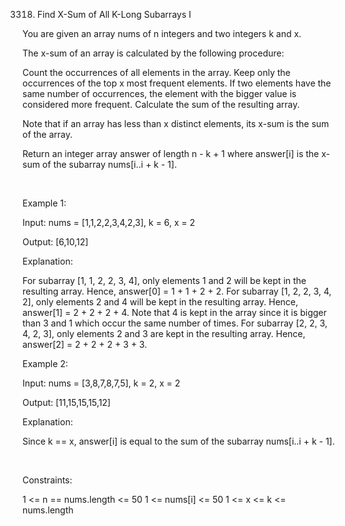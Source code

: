 3318. Find X-Sum of All K-Long Subarrays I

You are given an array nums of n integers and two integers k and x.

The x-sum of an array is calculated by the following procedure:

Count the occurrences of all elements in the array.
Keep only the occurrences of the top x most frequent elements. If two elements have the same number of occurrences, the element with the bigger value is considered more frequent.
Calculate the sum of the resulting array.

Note that if an array has less than x distinct elements, its x-sum is the sum of the array.

Return an integer array answer of length n - k + 1 where answer[i] is the x-sum of the 
subarray
 nums[i..i + k - 1].

 

Example 1:

Input: nums = [1,1,2,2,3,4,2,3], k = 6, x = 2

Output: [6,10,12]

Explanation:

For subarray [1, 1, 2, 2, 3, 4], only elements 1 and 2 will be kept in the resulting array. Hence, answer[0] = 1 + 1 + 2 + 2.
For subarray [1, 2, 2, 3, 4, 2], only elements 2 and 4 will be kept in the resulting array. Hence, answer[1] = 2 + 2 + 2 + 4. Note that 4 is kept in the array since it is bigger than 3 and 1 which occur the same number of times.
For subarray [2, 2, 3, 4, 2, 3], only elements 2 and 3 are kept in the resulting array. Hence, answer[2] = 2 + 2 + 2 + 3 + 3.

Example 2:

Input: nums = [3,8,7,8,7,5], k = 2, x = 2

Output: [11,15,15,15,12]

Explanation:

Since k == x, answer[i] is equal to the sum of the subarray nums[i..i + k - 1].

 

Constraints:

1 <= n == nums.length <= 50
1 <= nums[i] <= 50
1 <= x <= k <= nums.length